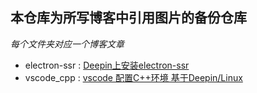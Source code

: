 ## 本仓库为所写博客中引用图片的备份仓库

*每个文件夹对应一个博客文章*

* electron-ssr : [Deepin上安装electron-ssr](https://www.jianshu.com/p/d64f3a4efcf6)
* vscode_cpp : [vscode 配置C++环境 基于Deepin/Linux](https://www.jianshu.com/p/e2d09cfd993d)
